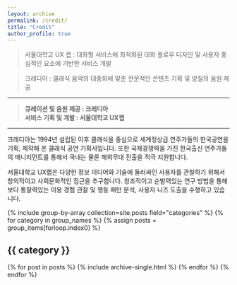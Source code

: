 ```yaml
---
layout: archive
permalink: /credit/
title: "Credit"
author_profile: true
---
```


<!-- 클래식 메이트는 서울대학교 UX랩과 클래식 공연 기획사 크레디아가 공동으로 개발한 스마트 스피커 서비스입니다. 

모든 음원은 크레디아가 제공합니다. -->

<!-- <figure>
  <center><img src="{{ '/assets/images/land-logo.png' | relative_url }}" alt="fork Minimal Mistakes" width="100"></center>
</figure>
 -->

> 서울대학교 UX 랩 :
> 대화형 서비스에 최적화된 대화 플로우 디자인 및 사용자 중심적인 요소에 기반한 서비스 개발

> 크레디아 : 
> 클래식 음악의 대중화에 맞춘 전문적인 콘텐츠 기획 및 양질의 음원 제공

---

> **큐레이션 및 음원 제공 : 크레디아 <br>**
> **서비스 기획 및 개발 : 서울대학교 UX랩**

---

크레디아는 1994년 설립된 이후 클래식을 중심으로 세계정상급 연주가들의 한국공연을 기획, 제작해 온 클래식 공연 기획사입니다. 또한 국제경쟁력을 가진 한국출신 연주가들의 매니지먼트를 통해서 국내는 물론 해외무대 진출을 적극 지원합니다.

서울대학교 UX랩은 다양한 정보 미디어와 기술에 둘러싸인 사용자를 관찰하기 위해서 창의적이고 사회문화적인 접근을 추구합니다. 창조적이고 순발력있는 연구 방법을 통해 보다 통찰력있는 이용 경험 관찰 및 행동 패턴 분석, 사용자 니즈 도출을 수행하고 있습니다.

<!-- <figure>
  <center><img src="{{ '/assets/images/credia.png' | relative_url }}" alt="fork Minimal Mistakes" width="100"></center>
</figure> -->

{% include group-by-array collection=site.posts field="categories" %}
{% for category in group_names %}
  {% assign posts = group_items[forloop.index0] %}
  <h2 id="{{ category | slugify }}" class="archive__subtitle">{{ category }}</h2>
  {% for post in posts %}
    {% include archive-single.html %}
  {% endfor %}
{% endfor %}
